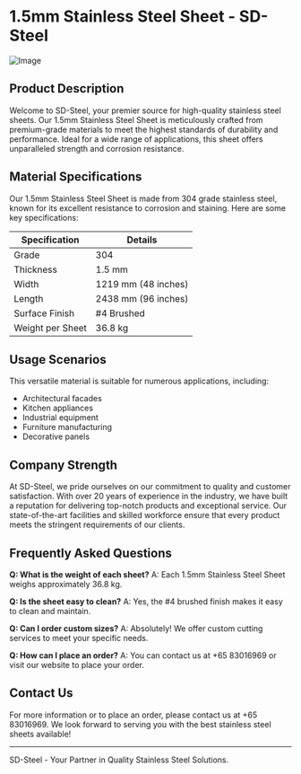 # 1.5mm Stainless Steel Sheet - SD-Steel

![Image](https://github.com/user-attachments/assets/2567258e-e124-4816-932d-1809bd27ef0b)

## Product Description

Welcome to SD-Steel, your premier source for high-quality stainless steel sheets. Our 1.5mm Stainless Steel Sheet is meticulously crafted from premium-grade materials to meet the highest standards of durability and performance. Ideal for a wide range of applications, this sheet offers unparalleled strength and corrosion resistance.

## Material Specifications

Our 1.5mm Stainless Steel Sheet is made from 304 grade stainless steel, known for its excellent resistance to corrosion and staining. Here are some key specifications:

| Specification       | Details             |
|---------------------|---------------------|
| Grade               | 304                 |
| Thickness           | 1.5 mm              |
| Width               | 1219 mm (48 inches) |
| Length              | 2438 mm (96 inches) |
| Surface Finish      | #4 Brushed         |
| Weight per Sheet    | 36.8 kg             |

## Usage Scenarios

This versatile material is suitable for numerous applications, including:
- Architectural facades
- Kitchen appliances
- Industrial equipment
- Furniture manufacturing
- Decorative panels

## Company Strength

At SD-Steel, we pride ourselves on our commitment to quality and customer satisfaction. With over 20 years of experience in the industry, we have built a reputation for delivering top-notch products and exceptional service. Our state-of-the-art facilities and skilled workforce ensure that every product meets the stringent requirements of our clients.

## Frequently Asked Questions

**Q: What is the weight of each sheet?**
A: Each 1.5mm Stainless Steel Sheet weighs approximately 36.8 kg.

**Q: Is the sheet easy to clean?**
A: Yes, the #4 brushed finish makes it easy to clean and maintain.

**Q: Can I order custom sizes?**
A: Absolutely! We offer custom cutting services to meet your specific needs.

**Q: How can I place an order?**
A: You can contact us at +65 83016969 or visit our website to place your order.

## Contact Us

For more information or to place an order, please contact us at +65 83016969. We look forward to serving you with the best stainless steel sheets available!

---

SD-Steel - Your Partner in Quality Stainless Steel Solutions.